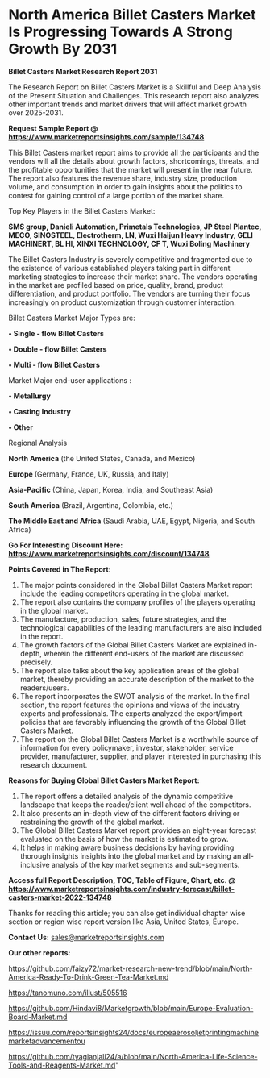 # North America Billet Casters Market Is Progressing Towards A Strong Growth By 2031

<strong>Billet Casters Market Research Report 2031</strong>

The Research Report on Billet Casters Market is a Skillful and Deep Analysis of the Present Situation and Challenges. This research report also analyzes other important trends and market drivers that will affect market growth over 2025-2031.

<strong>Request Sample Report @ <a href=https://www.marketreportsinsights.com/sample/134748>https://www.marketreportsinsights.com/sample/134748</a></strong>

This Billet Casters market report aims to provide all the participants and the vendors will all the details about growth factors, shortcomings, threats, and the profitable opportunities that the market will present in the near future. The report also features the revenue share, industry size, production volume, and consumption in order to gain insights about the politics to contest for gaining control of a large portion of the market share.

Top Key Players in the Billet Casters Market:

<strong>SMS group, Danieli Automation, Primetals Technologies, JP Steel Plantec, MECO, SINOSTEEL, Electrotherm, LN, Wuxi Haijun Heavy Industry, GELI MACHINERT, BL HI, XINXI TECHNOLOGY, CF T, Wuxi Boling Machinery</strong>

The Billet Casters Industry is severely competitive and fragmented due to the existence of various established players taking part in different marketing strategies to increase their market share. The vendors operating in the market are profiled based on price, quality, brand, product differentiation, and product portfolio. The vendors are turning their focus increasingly on product customization through customer interaction.

Billet Casters Market Major Types are:

<strong>• Single - flow Billet Casters

• Double - flow Billet Casters

• Multi - flow Billet Casters</strong>

Market Major end-user applications :

<strong>• Metallurgy

• Casting Industry

• Other</strong>

Regional Analysis

</u><strong><b>North America</b></strong> (the United States, Canada, and Mexico)

<strong><b>Europe </b></strong>(Germany, France, UK, Russia, and Italy)

<strong><b>Asia-Pacific</b></strong> (China, Japan, Korea, India, and Southeast Asia)

<strong><b>South America</b></strong> (Brazil, Argentina, Colombia, etc.)

<strong><b>The Middle East and Africa</b></strong> (Saudi Arabia, UAE, Egypt, Nigeria, and South Africa)

<strong>Go For Interesting Discount Here: <a href=https://www.marketreportsinsights.com/discount/134748>https://www.marketreportsinsights.com/discount/134748</a></strong>

<strong>Points Covered in The Report:</strong>
<ol>
  <li>The major points considered in the Global Billet Casters Market report include the leading competitors operating in the global market.</li>
  <li>The report also contains the company profiles of the players operating in the global market.</li>
  <li>The manufacture, production, sales, future strategies, and the technological capabilities of the leading manufacturers are also included in the report.</li>
  <li>The growth factors of the Global Billet Casters Market are explained in-depth, wherein the different end-users of the market are discussed precisely.</li>
  <li>The report also talks about the key application areas of the global market, thereby providing an accurate description of the market to the readers/users.</li>
  <li>The report incorporates the SWOT analysis of the market. In the final section, the report features the opinions and views of the industry experts and professionals. The experts analyzed the export/import policies that are favorably influencing the growth of the Global Billet Casters Market.</li>
  <li>The report on the Global Billet Casters Market is a worthwhile source of information for every policymaker, investor, stakeholder, service provider, manufacturer, supplier, and player interested in purchasing this research document.</li>
</ol>
<strong>Reasons for Buying Global Billet Casters Market Report:</strong>

<ol>
  <li>The report offers a detailed analysis of the dynamic competitive landscape that keeps the reader/client well ahead of the competitors.</li>
  <li>It also presents an in-depth view of the different factors driving or restraining the growth of the global market.</li>
  <li>The Global Billet Casters Market report provides an eight-year forecast evaluated on the basis of how the market is estimated to grow.</li>
  <li>It helps in making aware business decisions by having providing thorough insights insights into the global market and by making an all-inclusive analysis of the key market segments and sub-segments.</li>
</ol>
<strong>Access full Report Description, TOC, Table of Figure, Chart, etc. @ <a href=https://www.marketreportsinsights.com/industry-forecast/billet-casters-market-2022-134748>https://www.marketreportsinsights.com/industry-forecast/billet-casters-market-2022-134748</a></strong>


Thanks for reading this article; you can also get individual chapter wise section or region wise report version like Asia, United States, Europe.

<strong>Contact Us:</strong>
sales@marketreportsinsights.com

<strong>Our other reports:</strong>

<a href=https://github.com/faizy72/market-research-new-trend/blob/main/North-America-Ready-To-Drink-Green-Tea-Market.md>https://github.com/faizy72/market-research-new-trend/blob/main/North-America-Ready-To-Drink-Green-Tea-Market.md</a>

<a href=https://tanomuno.com/illust/505516>https://tanomuno.com/illust/505516</a>

<a href=https://github.com/Hindavi8/Marketgrowth/blob/main/Europe-Evaluation-Board-Market.md>https://github.com/Hindavi8/Marketgrowth/blob/main/Europe-Evaluation-Board-Market.md</a>

<a href=https://issuu.com/reportsinsights24/docs/europeaerosoljetprintingmachinemarketadvancementou>https://issuu.com/reportsinsights24/docs/europeaerosoljetprintingmachinemarketadvancementou</a>

<a href=https://github.com/tyagianjali24/a/blob/main/North-America-Life-Science-Tools-and-Reagents-Market.md>https://github.com/tyagianjali24/a/blob/main/North-America-Life-Science-Tools-and-Reagents-Market.md</a>"
